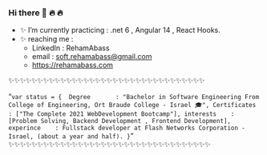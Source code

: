 ### Hi there 👋 🔥 🔥 

- ✨ I’m currently practicing :  .net 6 , Angular 14 , React Hooks.
- ✨ reaching me :
    - LinkedIn  : RehamAbass  
    - email : soft.rehamabass@gmail.com
    - https://rehamabass.com
    
✨✨✨✨✨✨✨✨✨✨✨✨✨✨✨✨✨✨✨✨✨✨✨✨✨✨✨✨✨✨✨✨✨✨

 “`var status = { 
        Degree       : "Bachelor in Software Engineering From College of Engineering, Ort Braude College - Israel 🎓",
        Certificates : ["The Complete 2021 WebDevelopment Bootcamp"],
        interests    : [Problem Solving, Backend Development , Frontend Development],
        experince    : Fullstack developer at Flash Networks Corporation - Israel, (about a year and half).
}`”
✨✨✨✨✨✨✨✨✨✨✨✨✨✨✨✨✨✨✨✨✨✨✨✨✨✨✨✨✨✨✨✨✨✨✨
